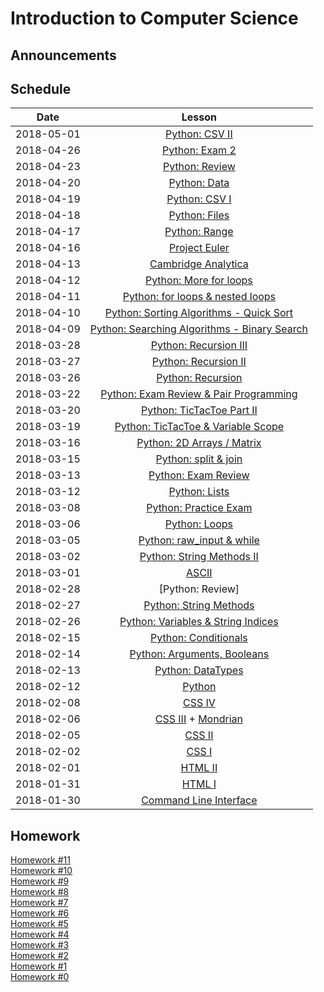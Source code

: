 # Introduction to Computer Science

## Announcements

## Schedule
|  Date      | Lesson |
|:----------:|:------:|
| 2018-05-01|[Python: CSV II](python/sats.md)|
| 2018-04-26|[Python: Exam 2](python/exam2.md)|
| 2018-04-23|[Python: Review](python/solutions/projecteuler.md)|
| 2018-04-20|[Python: Data](python/sats.md)|
| 2018-04-19|[Python: CSV I](python/csv.md)|
| 2018-04-18|[Python: Files](python/files.md)|
| 2018-04-17|[Python: Range](python/range.md)|
| 2018-04-16|[Project Euler](python/euler.md)|
| 2018-04-13|[Cambridge Analytica](python/basicdb.md)|
| 2018-04-12|[Python: More for loops](python/forfor.md)|
| 2018-04-11|[Python: for loops & nested loops](python/for.md)|
| 2018-04-10|[Python: Sorting Algorithms - Quick Sort](python/sort.md)|
| 2018-04-09|[Python: Searching Algorithms - Binary Search](python/binarysearch.md)|
| 2018-03-28|[Python: Recursion III](python/recursionIII.md)|
| 2018-03-27|[Python: Recursion II](python/recursionII.md)|
| 2018-03-26|[Python: Recursion](python/recursion.md)|
| 2018-03-22|[Python: Exam Review & Pair Programming](python/practice_exam_2.md)|
| 2018-03-20|[Python: TicTacToe Part II](python/scope.md)|
| 2018-03-19|[Python: TicTacToe & Variable Scope](python/scope.md)|
| 2018-03-16|[Python: 2D Arrays / Matrix](python/matrix.md)|
| 2018-03-15|[Python: split & join](python/string_list.md)|
| 2018-03-13|[Python: Exam Review](python/exam1.md)|
| 2018-03-12|[Python: Lists](python/lists1.md)|
| 2018-03-08|[Python: Practice Exam](python/practice.md)|
| 2018-03-06|[Python: Loops](python/loops2.md)|
| 2018-03-05 |[Python: raw_input & while](python/loops.md)|
| 2018-03-02 |[Python: String Methods II](python/strings/methods2.md)|
| 2018-03-01 |[ASCII](python/strings/ascii.md)|
| 2018-02-28 |[Python: Review]|
| 2018-02-27 |[Python: String Methods](python/strings/methods.md)|
| 2018-02-26 |[Python: Variables & String Indices](python/strings/intro.md)|
| 2018-02-15 |[Python: Conditionals](python/conditionals.md)|
| 2018-02-14 |[Python: Arguments, Booleans](python/boolean.md)|
| 2018-02-13 |[Python: DataTypes](python/datatypes.md)|
| 2018-02-12 |[Python](python/setup.md)|
| 2018-02-08 |[CSS IV](css/css_basics4.md)|
| 2018-02-06 |[CSS III](css/css_basics3.md) + [Mondrian](css/mondrian.md)|
| 2018-02-05 |[CSS II](css/css_basics2.md)|
| 2018-02-02 |[CSS I](css/css_basics1.md)|
| 2018-02-01 |[HTML II](html/html_basics2.md)|
| 2018-01-31 |[HTML I](html/html_basics1.md)|
| 2018-01-30 |[Command Line Interface](cli/command_line.md)|

## Homework
[Homework #11](./homework/homework11.md) <br>
[Homework #10](./homework/homework10.md) <br>
[Homework #9](./homework/homework9.md) <br>
[Homework #8](./homework/homework8.md) <br>
[Homework #7](./homework/homework7.md) <br>
[Homework #6](./homework/homework6.md) <br>
[Homework #5](./homework/homework5.md) <br>
[Homework #4](./homework/homework4.md) <br>
[Homework #3](./homework/homework3.md) <br>
[Homework #2](./homework/homework2.md) <br>
[Homework #1](./homework/homework1.md)<br>
[Homework #0](./homework/homework0.md)
